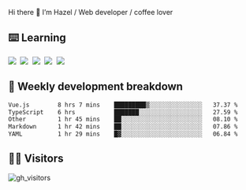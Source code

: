
Hi there 👋 I’m Hazel / Web developer / coffee lover

## ⌨️ Learning

<samp>
 <a href="https://github.com/vuejs/core"><img src="https://api.iconify.design/logos:vue.svg" /></a>
  <a href="https://github.com/vuejs/core"><img src="https://api.iconify.design/logos:react.svg" /></a>
  <a href="https://github.com/vitejs/vite"><img src="https://api.iconify.design/logos:vitejs.svg" /></a>
  <a href="https://github.com/microsoft/TypeScript"><img src="https://api.iconify.design/logos:typescript-icon.svg" /></a> 
  <a href="https://github.com/unocss/unocss"><img src="https://api.iconify.design/logos:unocss.svg" /></a>
  

</samp>


## 🦀 Weekly development breakdown

<!--START_SECTION:waka-->

```txt
Vue.js        8 hrs 7 mins    █████████▒░░░░░░░░░░░░░░░   37.37 %
TypeScript    6 hrs           ███████░░░░░░░░░░░░░░░░░░   27.59 %
Other         1 hr 45 mins    ██░░░░░░░░░░░░░░░░░░░░░░░   08.10 %
Markdown      1 hr 42 mins    ██░░░░░░░░░░░░░░░░░░░░░░░   07.86 %
YAML          1 hr 29 mins    █▓░░░░░░░░░░░░░░░░░░░░░░░   06.84 %
```

<!--END_SECTION:waka-->
## 👬🏻 Visitors

![gh_visitors](https://profile-counter.glitch.me/Hazel-Lin/count.svg)

